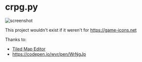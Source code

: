 # crpg.py
![screenshot](https://raw.githubusercontent.com/cejpmart/crpg.py/master/screenshots/proto3.png)

This project wouldn't exist if it weren't for https://game-icons.net

Thanks to:
- [Tiled Map Editor](https://www.mapeditor.org/)
- https://codepen.io/wvr/pen/WrNgJp
